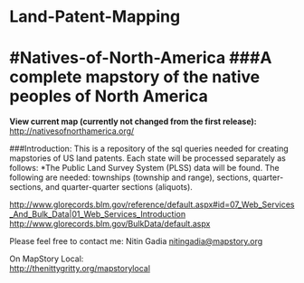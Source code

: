 Land-Patent-Mapping
===================
#Natives-of-North-America
###A complete mapstory of the native peoples of North America
========================
<b>View current map (currently not changed from the first release):</b>
<br>http://nativesofnorthamerica.org/

###Introduction:
This is a repository of the sql queries needed for creating mapstories of US land patents.
Each state will be processed separately as follows:
*The Public Land Survey System (PLSS) data will be found. The following are needed: townships (township and range), sections, quarter-sections, and quarter-quarter sections (aliquots).


http://www.glorecords.blm.gov/reference/default.aspx#id=07_Web_Services_And_Bulk_Data|01_Web_Services_Introduction
http://www.glorecords.blm.gov/BulkData/default.aspx

Please feel free to contact me:
Nitin Gadia
nitingadia@mapstory.org

On MapStory Local:
<br>http://thenittygritty.org/mapstorylocal
